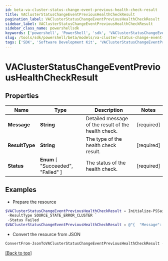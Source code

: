 ```yaml
---
id: beta-va-cluster-status-change-event-previous-health-check-result
title: VAClusterStatusChangeEventPreviousHealthCheckResult
pagination_label: VAClusterStatusChangeEventPreviousHealthCheckResult
sidebar_label: VAClusterStatusChangeEventPreviousHealthCheckResult
sidebar_class_name: powershellsdk
keywords: ['powershell', 'PowerShell', 'sdk', 'VAClusterStatusChangeEventPreviousHealthCheckResult', 'BetaVAClusterStatusChangeEventPreviousHealthCheckResult'] 
slug: /tools/sdk/powershell/beta/models/va-cluster-status-change-event-previous-health-check-result
tags: ['SDK', 'Software Development Kit', 'VAClusterStatusChangeEventPreviousHealthCheckResult', 'BetaVAClusterStatusChangeEventPreviousHealthCheckResult']
---
```



# VAClusterStatusChangeEventPreviousHealthCheckResult

## Properties

Name | Type | Description | Notes
------------ | ------------- | ------------- | -------------
**Message** | **String** | Detailed message of the result of the health check. | [required]
**ResultType** | **String** | The type of the health check result. | [required]
**Status** |  **Enum** [  "Succeeded",    "Failed" ] | The status of the health check. | [required]

## Examples

- Prepare the resource
```powershell
$VAClusterStatusChangeEventPreviousHealthCheckResult = Initialize-PSSailpoint.BetaVAClusterStatusChangeEventPreviousHealthCheckResult  -Message Test Connection failed with exception. Error message - java.lang Exception `
 -ResultType SOURCE_STATE_ERROR_CLUSTER `
 -Status Failed
$VAClusterStatusChangeEventPreviousHealthCheckResult = @"{  "Message": "Test Connection failed with exception. Error message - java.lang Exception", "ResultType": "SOURCE_STATE_ERROR_CLUSTER", "Status": "Failed" }"@
```

- Convert the resource from JSON
```powershell
ConvertFrom-JsonToVAClusterStatusChangeEventPreviousHealthCheckResult -Json $VAClusterStatusChangeEventPreviousHealthCheckResult
```


[[Back to top]](#) 


